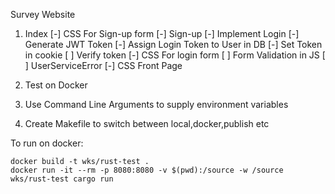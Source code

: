 Survey Website

1. Index
[-] CSS For Sign-up form
[-] Sign-up
[-] Implement Login
[-] Generate JWT Token
[-] Assign Login Token to User in DB
[-] Set Token in cookie
[ ] Verify token
[-] CSS For login form
[ ] Form Validation in JS
[ ] UserServiceError
[-] CSS Front Page

2. Test on Docker
3. Use Command Line Arguments to supply environment variables
4. Create Makefile to switch between local,docker,publish etc


To run on docker:

```
docker build -t wks/rust-test .
docker run -it --rm -p 8080:8080 -v $(pwd):/source -w /source wks/rust-test cargo run
```
